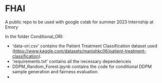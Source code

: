 # FHAI
A public repo to be used with google colab for summer 2023 Internship at Emory

In the folder Conditional_ORI:
- 'data-ori.csv' contains the Patient Treatment Classification dataset used (https://www.kaggle.com/datasets/manishkc06/patient-treatment-classification). 
- 'requirements.txt' contains all the necessary dependenceis
- DDPM_Random_Forest.ipynb contains the code for conditional DDPM sample generation and fairness evaluation.
- 
